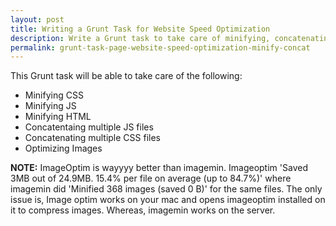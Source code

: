 ```yaml
---
layout: post
title: Writing a Grunt Task for Website Speed Optimization
description: Write a Grunt task to take care of minifying, concatenating and optimizing JS, CSS, HTML and images in order to massively improve page load speeds.
permalink: grunt-task-page-website-speed-optimization-minify-concat
---
```


This Grunt task will be able to take care of the following:

- Minifying CSS 
- Minifying JS
- Minifying HTML
- Concatentaing multiple JS files
- Concatenating multiple CSS files
- Optimizing Images



**NOTE:** ImageOptim is wayyyy better than imagemin. Imageoptim 'Saved 3MB out of 24.9MB. 15.4% per file on average (up to 84.7%)' where imagemin did 'Minified 368 images (saved 0 B)' for the same files. The only issue is, Image optim works on your mac and opens imageoptim installed on it to compress images. Whereas, imagemin works on the server.